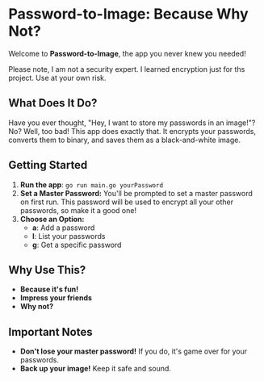 # Password-to-Image: Because Why Not?

Welcome to **Password-to-Image**, the app you never knew you needed!

Please note, I am not a security expert. I learned encryption just for ths project. Use at your own risk.

## What Does It Do?

Have you ever thought, "Hey, I want to store my passwords in an image!"? No? Well, too bad! This app does exactly that. It encrypts your passwords, converts them to binary, and saves them as a black-and-white image.

## Getting Started

1. **Run the app**: `go run main.go yourPassword`
2. **Set a Master Password:** You'll be prompted to set a master password on first run. This password will be used to encrypt all your other passwords, so make it a good one!
3. **Choose an Option:**
   - **a**: Add a password
   - **l**: List your passwords
   - **g**: Get a specific password

## Why Use This?

- **Because it's fun!**
- **Impress your friends**
- **Why not?**

## Important Notes

- **Don't lose your master password!** If you do, it's game over for your passwords.
- **Back up your image!** Keep it safe and sound.
